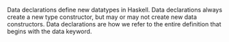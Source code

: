 Data declarations define new datatypes in Haskell. Data declarations always create a new type constructor, but may or may not create new data constructors. Data declarations are how we refer to the entire definition that begins with the data keyword.

